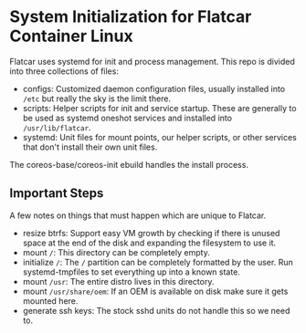 # System Initialization for Flatcar Container Linux

Flatcar uses systemd for init and process management. This repo is
divided into three collections of files:

* configs: Customized daemon configuration files, usually installed into
  `/etc` but really the sky is the limit there.
* scripts: Helper scripts for init and service startup. These are generally to
  be used as systemd oneshot services and installed into `/usr/lib/flatcar`.
* systemd: Unit files for mount points, our helper scripts, or other services
  that don't install their own unit files.

The coreos-base/coreos-init ebuild handles the install process.

## Important Steps

A few notes on things that must happen which are unique to Flatcar.

* resize btrfs: Support easy VM growth by checking if there is unused space at
  the end of the disk and expanding the filesystem to use it.
* mount `/`: This directory can be completely empty.
* initialize `/`: The `/` partition can be completely formatted by the
  user. Run systemd-tmpfiles to set everything up into a known state.
* mount `/usr`: The entire distro lives in this directory.
* mount `/usr/share/oem`: If an OEM is available on disk make sure it gets
  mounted here.
* generate ssh keys: The stock sshd units do not handle this so we need to.
